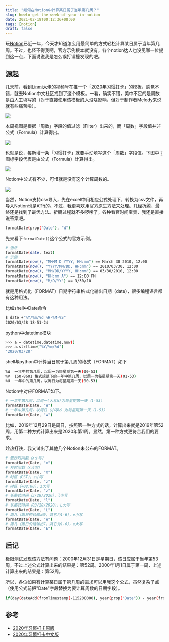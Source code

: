 ```yaml
---
title: "如何在Notion中计算某日属于当年第几周？"
slug: howto-get-the-week-of-year-in-notion
date: 2021-02-18T00:12:36+08:00
tags: [notion]
draft: false
---
```


玩[Notion](https://www.notion.so/Notion-Official-83715d7703ee4b8699b5e659a4712dd8)已近一年，今天才知道怎么用最简单的方式轻松计算某日属于当年第几周。不过，也怪不得我啊，官方示例根本就没有，各个notion达人也没见哪一位提到这一点，下面说说我是怎么误打误撞发现的吧。


## 源起

几天前，看到[Linmi大佬](https://linmi.cc)的视频号在推一个「[2020年习惯打卡](https://www.notion.so/cnotion/2020-8fa0b3f42d2742c38440b3549de99b5b)」的模板，感觉不错，就去Notion中文社区找到了这个模板。一看，确实不错，美中不足的是周数是由人工填写的（对于直接使用该模板的人没啥影响，但对于制作者Melody来说就有些痛苦啦）。

![](https://ixwu.github.io/post-images/1585398195332.png)

本周视图是根据「周数」字段的值过滤（Filter）出来的，而「周数」字段值并非公式（Formula）计算得出。

![](https://ixwu.github.io/post-images/1585398214608.png)

也就是说，每新增一条「习惯打卡」就要手动填写这个「周数」字段值。下图中 `∑` 图标字段代表是由公式（Formula）计算得出。

![](https://ixwu.github.io/post-images/1585398269225.png)

Notion中公式有不少，可惜就是没有这个计算周数的。

![](https://ixwu.github.io/post-images/1585398229000.png)


当然，Notion支持csv导入，先在excel中用相应公式处理下，转换为csv文件，再导入Notion也是可行的。不过，我更喜欢用官方原生方法来处理。几经折腾，最终还是找到了最优方法。折腾过程就不多啰嗦了，各种看官时间宝贵，我还是直接说答案吧。

```bash
formatDate(prop("Date"), "W")
```

先来看下`formatDate()`这个公式的官方示例。

```bash
# 语法
formatDate(date, text)
# 示例
formatDate(now(), "MMMM D YYYY, HH:mm") == March 30 2010, 12:00
formatDate(now(), "YYYY/MM/DD, HH:mm") == 2010/03/30, 12:00
formatDate(now(), "MM/DD/YYYY, HH:mm") == 03/30/2010, 12:00
formatDate(now(), "HH:mm A") == 12:00 PM
formatDate(now(), "M/D/YY") == 3/30/10
```

就是用格式化（FORMAT）日期字符串格式化输出日期（date），很多编程语言都有这种用法。

比如shell中Date命令
```bash
$ date +"%Y/%m/%d %H-%M-%S"
2020/03/28 18-51-24
```

python中datetime模块

```bash
>>> a = datetime.datetime.now()
>>> a.strftime("%Y/%m/%d")
'2020/03/28'
```

shell与python中计算当日属于第几周的格式（FORMAT）如下

```bash
%W	一年中的第几周，以周一为每星期第一天(00-53)
%V	ISO-8601 格式规范下的一年中第几周，以周一为每星期第一天(01-53)
%U	一年中的第几周，以周日为每星期第一天(00-53)
```

Notion中对应FORMAT如下。

```bash
# 一年中第几周，以周一(大写W)为每星期第一天（1-53）
formatDate(Date, "W")
# 一年中第几周，以周日（小写w）为每星期第一天（1-53）
formatDate(Date, "w")
```

比如，2019年12月29日是周日，按照第一种方式的话，计算出来就是2019年第52周，用第二种方式计算出来是2020年第1周。显然，第一种方式更符合我们的要求。

趁热打铁，我又试出了其他几个Notion未公布的FORMAT。

```bash
# 毫秒时间戳（x小写）
formatDate(Date, "x")
# 秒时间戳（x大写）
formatDate(Date, "X")
# 时区（CST），z小写
formatDate(Date, "z")
# 时区（+08:00），z大写
formatDate(Date, "z")
# 长格式时间（3/28/2020），l小写
formatDate(Date, "l")
# 长格式时间（03/28/2020），L大写
formatDate(Date, "L")
# 周几（周日的话输出0，其它为1-6），e小写
formatDate(Date, "e")
# 周几（周日的话输出7，其它为1-6），e大写
formatDate(Date, "E")
```

## 后记

极限测试发现该方法有问题：2000年12月31日是星期日，该日应属于当年第53周，不过上述公式计算出来的结果是：第52周。2000年1月1日属于第一周，上述计算出来的结果是：第52周。

所以，各位如果有计算某日属于第几周的需求可以用我这个公式，虽然复杂了点（使用公式前把"Date"字段替换为要计算周数的日期字段）。

```bash
if(day(dateAdd(fromTimestamp(-115200000), year(prop("Date")) - year(fromTimestamp(-115200000)), "years")) != 0 and ceil(dateBetween(prop("Date"), dateSubtract(dateAdd(fromTimestamp(-115200000), year(prop("Date")) - year(fromTimestamp(-115200000)) - 1, "years"), day(dateAdd(fromTimestamp(-115200000), year(prop("Date")) - year(fromTimestamp(-115200000)) - 1, "years")), "days"), "days") / 7) == 53, 1, ceil(dateBetween(prop("Date"), dateSubtract(dateAdd(fromTimestamp(-115200000), year(prop("Date")) - year(fromTimestamp(-115200000)) - 1, "years"), day(dateAdd(fromTimestamp(-115200000), year(prop("Date")) - year(fromTimestamp(-115200000)) - 1, "years")), "days"), "days") / 7))
```

## 参考

- [2020年习惯打卡原版](https://www.notion.so/Habit-tracker-9bba62739d744103a1e7c4000d4b4251)
- [2020年习惯打卡中文版](https://www.notion.so/cnotion/2020-8fa0b3f42d2742c38440b3549de99b5b)